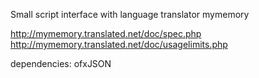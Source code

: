 Small script interface with language translator mymemory

http://mymemory.translated.net/doc/spec.php
http://mymemory.translated.net/doc/usagelimits.php


dependencies:
	ofxJSON
